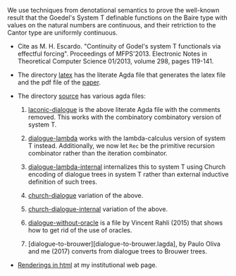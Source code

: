 We use techniques from denotational semantics to prove the well-known result that the Goedel's System T definable functions on the Baire type with values on the natural numbers are continuous, and their retriction to the Cantor type are uniformly continuous.

* Cite as M. H. Escardo. "Continuity of Godel's system T functionals via effectful forcing". Proceedings of MFPS'2013. Electronic Notes in Theoretical Computer Science 01/2013, volume 298, pages 119-141.

* The directory [latex](latex) has the literate Agda file that generates the latex file and the pdf file of the [paper](https://www.cs.bham.ac.uk/~mhe/dialogue/dialogue.pdf).

* The directory [source](source) has various agda files:

  1. [laconic-dialogue](source/laconic-dialogue.lagda) is the above literate Agda file with the comments removed. This works with the combinatory combinatory version of system T.

  1. [dialogue-lambda](source/dialogue-lambda.lagda) works with the lambda-calculus version of system T instead. Additionally, we now let `Rec` be the primitive recursion combinator rather than the iteration combinator.

  1. [dialogue-lambda-internal](source/dialogue-lambda-internal.lagda) internalizes this to system T using Church encoding of dialogue trees in system T rather than external inductive definition of such trees.

  1. [church-dialogue](source/dialogue-lambda-internal.lagda) variation of the above.

  1. [church-dialogue-internal](source/dialogue-lambda-internal.lagda) variation of the above.

  1. [dialogue-without-oracle](source/dialogue-without-oracle.lagda) is a file by Vincent Rahli (2015) that shows how to get rid of the use of oracles.

  1. [dialogue-to-brouwer][dialogue-to-brouwer.lagda], by Paulo Oliva and me (2017) converts from dialogue trees to Brouwer trees.

* [Renderings in html](source/https://www.cs.bham.ac.uk/~mhe/dialogue/) at my institutional web page.
